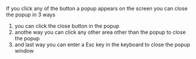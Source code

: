 If you click any of the button a popup appears on the screen
you can close the popup in 3 ways
1. you can click the close button in the popup
2. anothe way you can click any other area other than the popup to close the popup
3. and last way you can enter a Esc key in the keyboard to close the popup window
